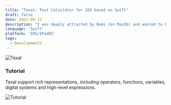 ```yaml
---
title: "Texal: Text Calculator for IOS based on Swift"
draft: false
date: 2022-06-12
description: "I was deeply attracted by Numi (on MacOS) and wanted to have such a convenient and intuitive calculator on my mobile phone. Since there is no such software in the AppStore, I have to write one myself."
language: 'Swift'
platform: 'IOS/IPadOS'
tags:
  - Developments
---
```


![Texal](https://s2.loli.net/2023/12/02/wVe4OpM8aYCIcn2.png)

### Tutorial
Texal support rich representations, including operators, functions, variables, digital systems and high-level expressions.

![Tutorial](https://s2.loli.net/2023/12/02/ynjbLhkUMtOQvo2.jpg)